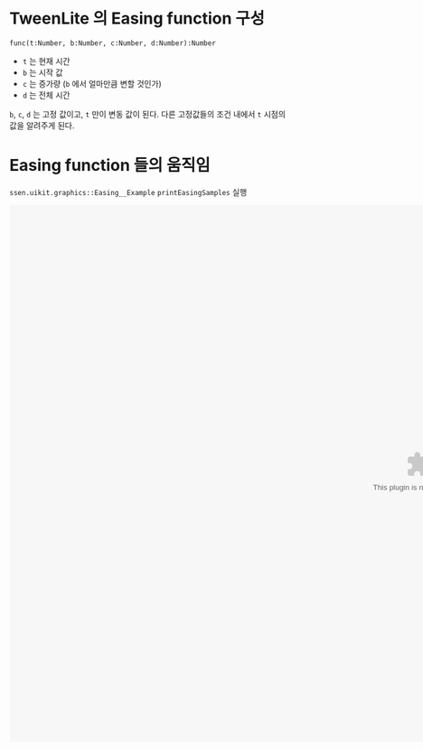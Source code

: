 # TweenLite 의 Easing function 구성

`func(t:Number, b:Number, c:Number, d:Number):Number`

- `t` 는 현재 시간
- `b` 는 시작 값
- `c` 는 증가량 (`b` 에서 얼마만큼 변할 것인가)
- `d` 는 전체 시간

`b`, `c`, `d` 는 고정 값이고, `t` 만이 변동 값이 된다. 다른 고정값들의 조건 내에서 `t` 시점의 값을 알려주게 된다.

# Easing function 들의 움직임 

`ssen.uikit.graphics::Easing__Example` `printEasingSamples` 실행

<embed src="assets/Easing__Example.swf" width="1450" height="950" />

